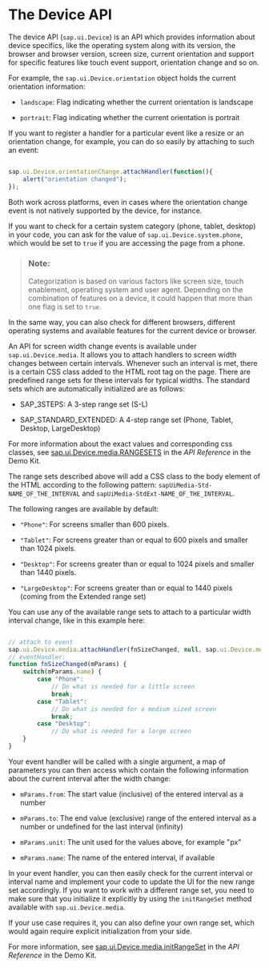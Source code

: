<!-- loio69a8e469fbde46e7b8916250080effbd -->

# The Device API

The device API \(`sap.ui.Device`\) is an API which provides information about device specifics, like the operating system along with its version, the browser and browser version, screen size, current orientation and support for specific features like touch event support, orientation change and so on.

For example, the `sap.ui.Device.orientation` object holds the current orientation information:

-   `landscape`: Flag indicating whether the current orientation is landscape

-   `portrait`: Flag indicating whether the current orientation is portrait


If you want to register a handler for a particular event like a resize or an orientation change, for example, you can do so easily by attaching to such an event:

```js

sap.ui.Device.orientationChange.attachHandler(function(){
	alert("orientation changed");
});
```

Both work across platforms, even in cases where the orientation change event is not natively supported by the device, for instance.

If you want to check for a certain system category \(phone, tablet, desktop\) in your code, you can ask for the value of `sap.ui.Device.system.phone`, which would be set to `true` if you are accessing the page from a phone.

> ### Note:  
> Categorization is based on various factors like screen size, touch enablement, operating system and user agent. Depending on the combination of features on a device, it could happen that more than one flag is set to `true`.

In the same way, you can also check for different browsers, different operating systems and available features for the current device or browser.

An API for screen width change events is available under `sap.ui.Device.media`. It allows you to attach handlers to screen width changes between certain intervals. Whenever such an interval is met, there is a certain CSS class added to the HTML root tag on the page. There are predefined range sets for these intervals for typical widths. The standard sets which are automatically initialized are as follows:

-   SAP\_3STEPS: A 3-step range set \(S-L\)

-   SAP\_STANDARD\_EXTENDED: A 4-step range set \(Phone, Tablet, Desktop, LargeDesktop\)


For more information about the exact values and corresponding css classes, see [sap.ui.Device.media.RANGESETS](https://ui5.sap.com/#/api/sap.ui.Device.media.RANGESETS) in the *API Reference* in the Demo Kit.

The range sets described above will add a CSS class to the body element of the HTML according to the following pattern: `sapUiMedia-Std-NAME_OF_THE_INTERVAL` and `sapUiMedia-StdExt-NAME_OF_THE_INTERVAL`.

The following ranges are available by default:

-   `"Phone"`: For screens smaller than 600 pixels.

-   `"Tablet"`: For screens greater than or equal to 600 pixels and smaller than 1024 pixels.

-   `"Desktop"`: For screens greater than or equal to 1024 pixels and smaller than 1440 pixels.

-   `"LargeDesktop"`: For screens greater than or equal to 1440 pixels \(coming from the Extended range set\)


You can use any of the available range sets to attach to a particular width interval change, like in this example here:

```js

// attach to event
sap.ui.Device.media.attachHandler(fnSizeChanged, null, sap.ui.Device.media.RANGESETS.SAP_STANDARD);
// eventHandler: 
function fnSizeChanged(mParams) {
    switch(mParams.name) {
        case "Phone":
            // Do what is needed for a little screen
            break;
        case "Tablet":
            // Do what is needed for a medium sized screen
            break;
        case "Desktop":
            // Do what is needed for a large screen
    }
}

```

Your event handler will be called with a single argument, a map of parameters you can then access which contain the following information about the current interval after the width change:

-   `mParams.from`: The start value \(inclusive\) of the entered interval as a number

-   `mParams.to`: The end value \(exclusive\) range of the entered interval as a number or undefined for the last interval \(infinity\)

-   `mParams.unit`: The unit used for the values above, for example "px"

-   `mParams.name`: The name of the entered interval, if available


In your event handler, you can then easily check for the current interval or interval name and implement your code to update the UI for the new range set accordingly. If you want to work with a different range set, you need to make sure that you initialize it explicitly by using the `initRangeSet` method available with `sap.ui.Device.media`.

If your use case requires it, you can also define your own range set, which would again require explicit initialization from your side.

For more information, see [sap.ui.Device.media.initRangeSet](https://ui5.sap.com/#/api/sap.ui.Device.media/methods/sap.ui.Device.media.initRangeSet) in the *API Reference* in the Demo Kit.

